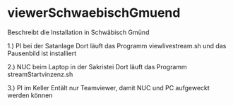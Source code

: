 # viewerSchwaebischGmuend
Beschreibt die Installation in Schwäbisch Gmünd

1.) PI bei der Satanlage
Dort läuft das Programm viewlivestream.sh und das Pausenbild ist installiert

2.) NUC beim Laptop in der Sakristei
Dort läuft das Programm streamStartvinzenz.sh

3.) PI im Keller
Entält nur Teamviewer, damit NUC und PC aufgeweckt werden können
